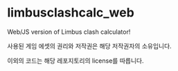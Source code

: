 # limbusclashcalc_web
 Web/JS version of Limbus clash calculator!

사용된 게임 에셋의 권리와 저작권은 해당 저작권자의 소유입니다.

이외의 코드는 해당 레포지토리의 license를 따릅니다.
